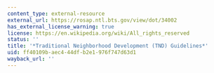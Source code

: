 ```yaml
---
content_type: external-resource
external_url: https://rosap.ntl.bts.gov/view/dot/34002
has_external_license_warning: true
license: https://en.wikipedia.org/wiki/All_rights_reserved
status: ''
title: '*Traditional Neighborhood Development (TND) Guidelines*'
uid: ff40109b-aec4-44df-b2e1-976f747d63d1
wayback_url: ''
---
```

